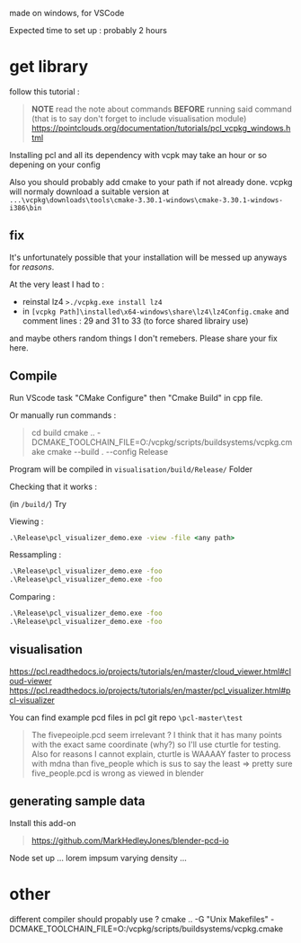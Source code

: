 made on windows, for VSCode

Expected time to set up : probably 2 hours

# get library

follow this tutorial :

> **NOTE** read the note about commands **BEFORE** running said command (that is to say don't forget to include visualisation module)
> https://pointclouds.org/documentation/tutorials/pcl_vcpkg_windows.html

Installing pcl and all its dependency with vcpk may take an hour or so depening on your config

Also you should probably add cmake to your path if not already done.
vcpkg will normaly download a suitable version at `...\vcpkg\downloads\tools\cmake-3.30.1-windows\cmake-3.30.1-windows-i386\bin`


## fix

It's unfortunately possible that your installation will be messed up anyways for *reasons*.

At the very least I had to :
- reinstal lz4 `>./vcpkg.exe install lz4`
- in `[vcpkg Path]\installed\x64-windows\share\lz4\lz4Config.cmake` and comment lines : 29 and 31 to 33 (to force shared librairy use)

and maybe others random things I don't remebers. Please share your fix here.


## Compile

Run VScode task "CMake Configure" then "Cmake Build" in cpp file.

Or manually run commands :

>cd build
>cmake .. -DCMAKE_TOOLCHAIN_FILE=O:/vcpkg/scripts/buildsystems/vcpkg.cmake
>cmake --build . --config Release


Program will be compiled in `visualisation/build/Release/` Folder

Checking that it works :

(in `/build/`) Try 

Viewing :
```cmd
.\Release\pcl_visualizer_demo.exe -view -file <any path>
```

Ressampling :
```cmd
.\Release\pcl_visualizer_demo.exe -foo
.\Release\pcl_visualizer_demo.exe -foo
```

Comparing :
```cmd
.\Release\pcl_visualizer_demo.exe -foo
.\Release\pcl_visualizer_demo.exe -foo
```



## visualisation

https://pcl.readthedocs.io/projects/tutorials/en/master/cloud_viewer.html#cloud-viewer
https://pcl.readthedocs.io/projects/tutorials/en/master/pcl_visualizer.html#pcl-visualizer

You can find example pcd files in pcl git repo `\pcl-master\test`

> The fivepeoiple.pcd seem irrelevant ? I think that it has many points with the exact same coordinate (why?) so I'll use cturtle for testing. Also for reasons I cannot explain, cturtle is WAAAAY faster to process with mdna than five_people which is sus to say the least => pretty sure five_people.pcd is wrong as viewed in blender

## generating sample data

Install this add-on
> https://github.com/MarkHedleyJones/blender-pcd-io

Node set up ... lorem impsum varying density ...

# other


different compiler should propably use ?
cmake .. -G "Unix Makefiles" -DCMAKE_TOOLCHAIN_FILE=O:/vcpkg/scripts/buildsystems/vcpkg.cmake

